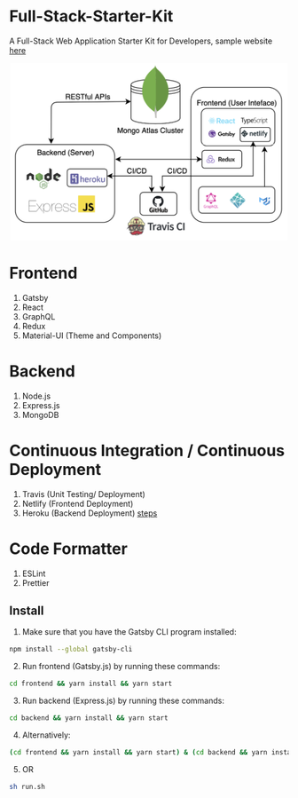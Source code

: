 # Full-Stack-Starter-Kit
A Full-Stack Web Application Starter Kit for Developers, sample website [here](https://full-stack-starter-kit.netlify.com/)

<p align="center">
  <img src="assets/architecture.png?raw=true" width="500" title="Arch">
</p>

# Frontend
1. Gatsby
2. React
3. GraphQL
4. Redux
5. Material-UI (Theme and Components)

# Backend
1. Node.js
2. Express.js
3. MongoDB

# Continuous Integration / Continuous Deployment 
1. Travis (Unit Testing/ Deployment)
2. Netlify (Frontend Deployment)
3. Heroku (Backend Deployment) [steps](https://stackoverflow.com/questions/39197334/automated-heroku-deploy-from-subfolder)

# Code Formatter
1. ESLint
2. Prettier

## Install

1. Make sure that you have the Gatsby CLI program installed:
```sh
npm install --global gatsby-cli
```

2. Run frontend (Gatsby.js) by running these commands:
```sh
cd frontend && yarn install && yarn start
```

3. Run backend (Express.js) by running these commands:
```sh
cd backend && yarn install && yarn start
```

4. Alternatively:
```sh
(cd frontend && yarn install && yarn start) & (cd backend && yarn install && yarn start)
```

5. OR
```sh
sh run.sh
```
